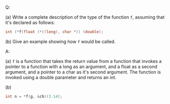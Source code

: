 Q:

(a) Write a complete description of the type of the function `f`, assuming that
it's declared as follows:

```c
int (*f(float (*)(long), char *)) (double);
```

(b) Give an example showing how `f` would be called.

A:

(a) `f` is a function that takes the return value from a function that invokes a
pointer to a function with a long as an argument, and a float as a second
argument, and a pointer to a char as it's second argument. The function is
invoked using a double parameter and returns an int.

(b)

```c
int n = *f(g, &ch)(3.14);
```
